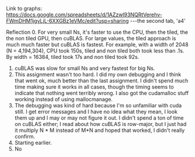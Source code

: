 Link to graphs: https://docs.google.com/spreadsheets/d/1AZzwl93NQRtVerehv-FWmDHM1jgvLjL-6XXGBz1eVMc/edit?usp=sharing ---the second tab, 'a4'


Reflection
0. For very small Ns, it's faster to use the CPU, then the tiled, the the non tiled GPU, then cuBLAS. For large values, the tiled approach is much much faster but cuBLAS is fastest. For example, with a width of 2048 (N = 4,194,304), CPU took 150s, tiled and non tiled both took less than .1s. By width = 16384, tiled took 17s and non tiled took 92s.
1. cuBLAS was slow for small Ns and very fastest for big Ns.
2. This assignment wasn't too hard. I did my own debugging and I think that went ok, much better than the last assignment. I didn't spend much time making sure it works in all cases, though the timing seems to indicate that nothing went terribly wrong. I also got the cudamalloc stuff working instead of using mallocmanage. 
3. The debugging was kind of hard because I'm so unfamiliar with cuda still. I get error messages and I have no idea what they mean, I look them up and I may or may not figure it out. I didn't spend a ton of time on cuBLAS either; I read about how cuBLAS is row-major, but I just had it multiply N * M instead of M*N and hoped that worked, I didn't really confirm.
4. Starting earlier.
5. No
